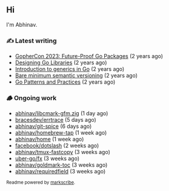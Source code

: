 ## Hi

I'm Abhinav.

### ✍️ Latest writing


- [GopherCon 2023: Future-Proof Go Packages](https://abhinavg.net/2023/09/27/future-proof-packages/) (2 years ago)
- [Designing Go Libraries](https://abhinavg.net/2022/12/06/designing-go-libraries/) (2 years ago)
- [Introduction to generics in Go](https://abhinavg.net/2022/11/23/generics-intro/) (2 years ago)
- [Bare minimum semantic versioning](https://abhinavg.net/2022/11/07/semver/) (2 years ago)
- [Go Patterns and Practices](https://abhinavg.net/2022/09/19/go-patterns-and-practices-talk/) (2 years ago)

### 🪵 Ongoing work


- [abhinav/libcmark-gfm.zig](https://github.com/abhinav/libcmark-gfm.zig) (1 day ago)
- [bracesdev/errtrace](https://github.com/bracesdev/errtrace) (5 days ago)
- [abhinav/git-spice](https://github.com/abhinav/git-spice) (6 days ago)
- [abhinav/homebrew-tap](https://github.com/abhinav/homebrew-tap) (1 week ago)
- [abhinav/home](https://github.com/abhinav/home) (1 week ago)
- [facebook/dotslash](https://github.com/facebook/dotslash) (2 weeks ago)
- [abhinav/tmux-fastcopy](https://github.com/abhinav/tmux-fastcopy) (3 weeks ago)
- [uber-go/fx](https://github.com/uber-go/fx) (3 weeks ago)
- [abhinav/goldmark-toc](https://github.com/abhinav/goldmark-toc) (3 weeks ago)
- [abhinav/requiredfield](https://github.com/abhinav/requiredfield) (3 weeks ago)

<sub>Readme powered by [markscribe](https://github.com/muesli/markscribe).</sub>
